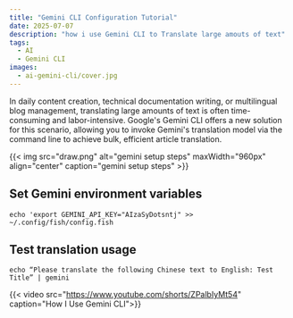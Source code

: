 ```yaml
---
title: "Gemini CLI Configuration Tutorial"
date: 2025-07-07
description: "how i use Gemini CLI to Translate large amouts of text"
tags:
  - AI
  - Gemini CLI
images:
  - ai-gemini-cli/cover.jpg
---
```

In daily content creation, technical documentation writing, or multilingual blog management, translating large amounts of text is often time-consuming and labor-intensive. Google's Gemini CLI offers a new solution for this scenario, allowing you to invoke Gemini's translation model via the command line to achieve bulk, efficient article translation.

{{< img src="draw.png" alt="gemini setup steps" maxWidth="960px" align="center" caption="gemini setup steps" >}}
## Set Gemini environment variables
`echo 'export GEMINI_API_KEY="AIzaSyDotsntj" >> ~/.config/fish/config.fish`
## Test translation usage
`echo “Please translate the following Chinese text to English: Test Title” | gemini`

{{< video src="https://www.youtube.com/shorts/ZPalbIyMt54" caption="How I Use Gemini CLI">}}